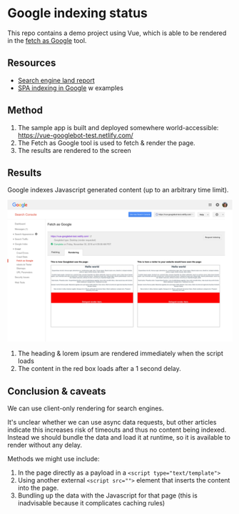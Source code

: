 # Google indexing status

This repo contains a demo project using Vue, which is able to be rendered in the [fetch as Google](https://support.google.com/webmasters/answer/6066468?hl=en?utm_campaign=chrome_series_fetchgoogleweb_111717) tool.

## Resources

- [Search engine land report](https://searchengineland.com/tested-googlebot-crawls-javascript-heres-learned-220157)
- [SPA indexing in Google](https://medium.freecodecamp.org/seo-vs-react-is-it-neccessary-to-render-react-pages-in-the-backend-74ce5015c0c9) w examples

## Method

1.  The sample app is built and deployed somewhere world-accessible: https://vue-googlebot-test.netlify.com/
2.  The Fetch as Google tool is used to fetch & render the page.
3.  The results are rendered to the screen

## Results

Google indexes Javascript generated content (up to an arbitrary time limit).

![Screenshot showing the dynamic Vue content loaded in the page](assets/screenshot.png)

1.  The heading & lorem ipsum are rendered immediately when the script loads
2.  The content in the red box loads after a 1 second delay.

## Conclusion & caveats

We can use client-only rendering for search engines.

It's unclear whether we can use async data requests, but other articles indicate this increases risk of timeouts and thus no content being indexed. Instead we should bundle the data and load it at runtime, so it is available to render without any delay.

Methods we might use include:

1.  In the page directly as a payload in a `<script type="text/template">`
2.  Using another external `<script src="">` element that inserts the content into the page.
3.  Bundling up the data with the Javascript for that page (this is inadvisable because it complicates caching rules)
